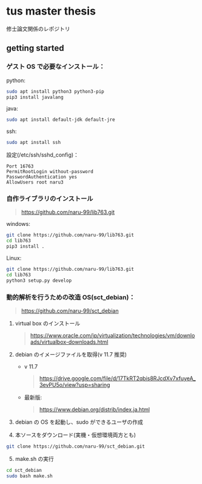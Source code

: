 # tus master thesis

修士論文関係のレポジトリ

## getting started

### ゲスト OS で必要なインストール：

python:

```bash
sudo apt install python3 python3-pip
pip3 install javalang
```

java:

```bash
sudo apt install default-jdk default-jre
```

ssh:

```bash
sudo apt install ssh
```

設定(/etc/ssh/sshd_config)：

```
Port 16763
PermitRootLogin without-password
PasswordAuthentication yes
AllowUsers root naru3
```

### 自作ライブラリのインストール

> https://github.com/naru-99/lib763.git

windows:

```bash
git clone https://github.com/naru-99/lib763.git
cd lib763
pip3 install .
```

Linux:

```bash
git clone https://github.com/naru-99/lib763.git
cd lib763
python3 setup.py develop
```

### 動的解析を行うための改造 OS(sct_debian)：

> https://github.com/naru-99/sct_debian

1. virtual box のインストール

   > https://www.oracle.com/jp/virtualization/technologies/vm/downloads/virtualbox-downloads.html

2. debian のイメージファイルを取得(v 11.7 推奨)

   - v 11.7

     > https://drive.google.com/file/d/17TkRT2qbis8RJcdXv7xfuyeA_3evPU5o/view?usp=sharing

   - 最新版:
     > https://www.debian.org/distrib/index.ja.html

3. debian の OS を起動し、sudo ができるユーザの作成
4. 本ソースをダウンロード(実機・仮想環境両方とも)

```bash
git clone https://github.com/naru-99/sct_debian.git
```

5. make.sh の実行

```bash
cd sct_debian
sudo bash make.sh
```
